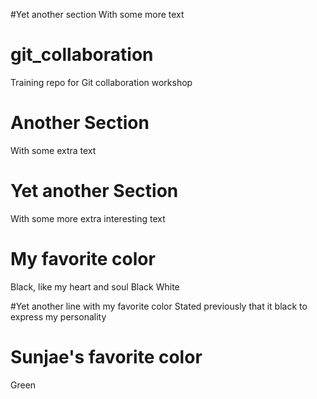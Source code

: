 #Yet another section
With some more text

# git_collaboration
Training repo for Git collaboration workshop

# Another Section
With some extra text

# Yet another Section
With some more extra interesting text

# My favorite color
Black, like my heart and soul
Black
White

#Yet another line with my favorite color
Stated previously that it black to express my personality

# Sunjae's favorite color
Green

